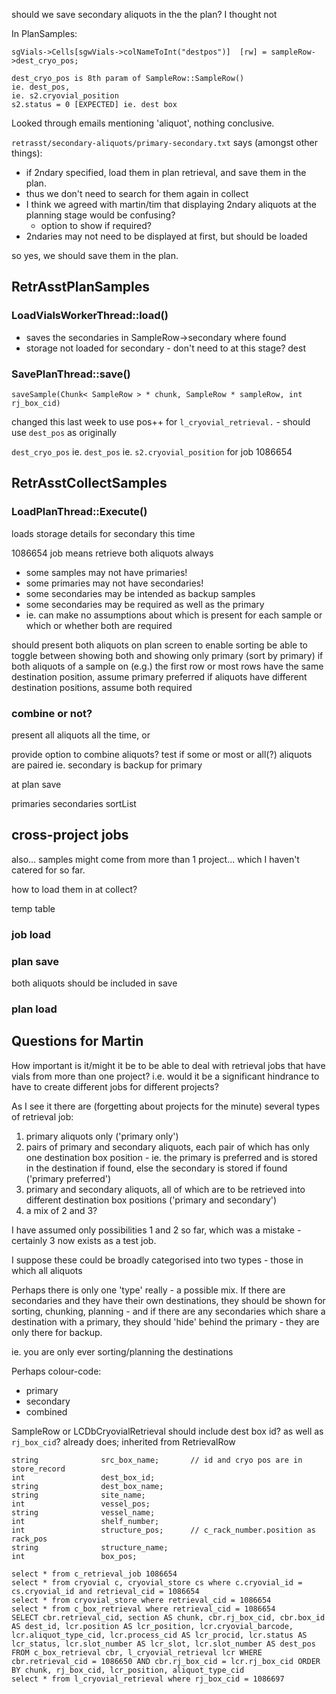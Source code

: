 should we save secondary aliquots in the the plan? I thought not

In PlanSamples:

    sgVials->Cells[sgwVials->colNameToInt("destpos")]  [rw] = sampleRow->dest_cryo_pos;

    dest_cryo_pos is 8th param of SampleRow::SampleRow()
    ie. dest_pos, 
    ie. s2.cryovial_position
    s2.status = 0 [EXPECTED] ie. dest box

Looked through emails mentioning 'aliquot', nothing conclusive.

`retrasst/secondary-aliquots/primary-secondary.txt` says (amongst other things):

  * if 2ndary specified, load them in plan retrieval, and save them in the plan.
  * thus we don't need to search for them again in collect
  * I think we agreed with martin/tim that displaying 2ndary aliquots at the planning stage would be confusing? 
     * option to show if required?
  * 2ndaries may not need to be displayed at first, but should be loaded

so yes, we should save them in the plan.

## RetrAsstPlanSamples

### LoadVialsWorkerThread::load()

* saves the secondaries in SampleRow->secondary where found
* storage not loaded for secondary - don't need to at this stage?
dest

### SavePlanThread::save() 

    saveSample(Chunk< SampleRow > * chunk, SampleRow * sampleRow, int rj_box_cid)

changed this last week to use pos++ for `l_cryovial_retrieval.` - should use `dest_pos` as originally

`dest_cryo_pos`  ie. `dest_pos` ie. `s2.cryovial_position` for job 1086654

## RetrAsstCollectSamples

### LoadPlanThread::Execute()

loads storage details for secondary this time

1086654 job means retrieve both aliquots always

* some samples may not have primaries!
* some primaries may not have secondaries!
* some secondaries may be intended as backup samples
* some secondaries may be required as well as the primary
* ie. can make no assumptions about which is present for each sample or which or whether both are required

should present both aliquots on plan screen to enable sorting
be able to toggle between showing both and showing only primary (sort by primary)
if both aliquots of a sample on (e.g.) the first row or most rows have the same destination position, assume primary preferred
if aliquots have different destination positions, assume both required

### combine or not?

present all aliquots all the time, or 

provide option to combine aliquots?
test if some or most or all(?) aliquots are paired ie. secondary is backup for primary
 
at plan save

primaries
secondaries
sortList

## cross-project jobs

also... samples might come from more than 1 project... which I haven't catered for so far. 

how to load them in at collect?

temp table

### job load



### plan save

both aliquots should be included in save

### plan load

## Questions for Martin

How important is it/might it be to be able to deal with retrieval jobs that have vials from more than one project? i.e. would it be a significant hindrance to have to create different jobs for different projects?

As I see it there are (forgetting about projects for the minute) several types of retrieval job:

1. primary aliquots only ('primary only')
2. pairs of primary and secondary aliquots, each pair of which has only one destination box position - ie. the primary is preferred and is stored in the destination if found, else the secondary is stored if found ('primary preferred')
3. primary and secondary aliquots, all of which are to be retrieved into different destination box positions ('primary and secondary')
4. a mix of 2 and 3?

I have assumed only possibilities 1 and 2 so far, which was a mistake - certainly 3 now exists as a test job.

I suppose these could be broadly categorised into two types - those in which all aliquots 

Perhaps there is only one 'type' really - a possible mix. If there are secondaries and they have their own destinations, they should be shown for sorting, chunking, planning - and if there are any secondaries which share a destination with a primary, they should 'hide' behind the primary - they are only there for backup.

ie. you are only ever sorting/planning the destinations

Perhaps colour-code:

 * primary
 * secondary
 * combined

SampleRow or LCDbCryovialRetrieval should include dest box id?
  as well as `rj_box_cid`?
already does; inherited from RetrievalRow

    string              src_box_name;       // id and cryo pos are in store_record
    int                 dest_box_id;
    string              dest_box_name;
    string              site_name;
    int                 vessel_pos;
    string              vessel_name;
    int                 shelf_number;
    int                 structure_pos;      // c_rack_number.position as rack_pos
    string              structure_name;
    int                 box_pos;

    select * from c_retrieval_job 1086654
    select * from cryovial c, cryovial_store cs where c.cryovial_id = cs.cryovial_id and retrieval_cid = 1086654
    select * from cryovial_store where retrieval_cid = 1086654
    select * from c_box_retrieval where retrieval_cid = 1086654
    SELECT cbr.retrieval_cid, section AS chunk, cbr.rj_box_cid, cbr.box_id AS dest_id, lcr.position AS lcr_position, lcr.cryovial_barcode, lcr.aliquot_type_cid, lcr.process_cid AS lcr_procid, lcr.status AS lcr_status, lcr.slot_number AS lcr_slot, lcr.slot_number AS dest_pos FROM c_box_retrieval cbr, l_cryovial_retrieval lcr WHERE cbr.retrieval_cid = 1086650 AND cbr.rj_box_cid = lcr.rj_box_cid ORDER BY chunk, rj_box_cid, lcr_position, aliquot_type_cid
    select * from l_cryovial_retrieval where rj_box_cid = 1086697